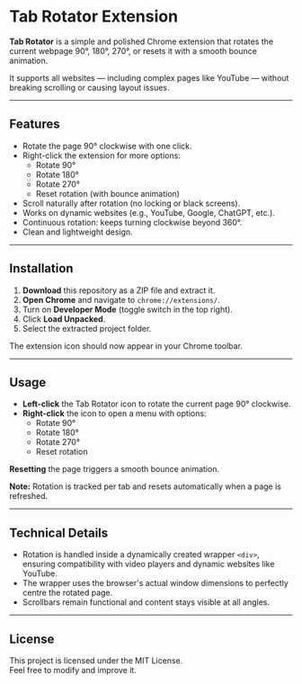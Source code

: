 # Tab Rotator Extension

**Tab Rotator** is a simple and polished Chrome extension that rotates the current webpage 90°, 180°, 270°, or resets it with a smooth bounce animation.

It supports all websites — including complex pages like YouTube — without breaking scrolling or causing layout issues.

---

## Features
- Rotate the page 90° clockwise with one click.
- Right-click the extension for more options:
  - Rotate 90°
  - Rotate 180°
  - Rotate 270°
  - Reset rotation (with bounce animation)
- Scroll naturally after rotation (no locking or black screens).
- Works on dynamic websites (e.g., YouTube, Google, ChatGPT, etc.).
- Continuous rotation: keeps turning clockwise beyond 360°.
- Clean and lightweight design.

---

## Installation

1. **Download** this repository as a ZIP file and extract it.
2. **Open Chrome** and navigate to `chrome://extensions/`.
3. Turn on **Developer Mode** (toggle switch in the top right).
4. Click **Load Unpacked**.
5. Select the extracted project folder.

The extension icon should now appear in your Chrome toolbar.

---

## Usage

- **Left-click** the Tab Rotator icon to rotate the current page 90° clockwise.
- **Right-click** the icon to open a menu with options:
  - Rotate 90°
  - Rotate 180°
  - Rotate 270°
  - Reset rotation

**Resetting** the page triggers a smooth bounce animation.

**Note:** Rotation is tracked per tab and resets automatically when a page is refreshed.

---

## Technical Details

- Rotation is handled inside a dynamically created wrapper `<div>`, ensuring compatibility with video players and dynamic websites like YouTube.
- The wrapper uses the browser's actual window dimensions to perfectly centre the rotated page.
- Scrollbars remain functional and content stays visible at all angles.

---

## License

This project is licensed under the MIT License.  
Feel free to modify and improve it.
